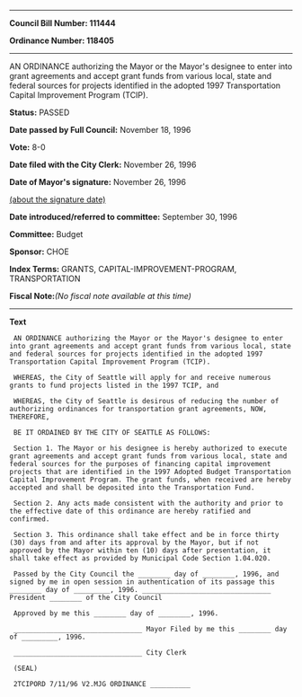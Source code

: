 

********

**Council Bill Number: 111444**
   
**Ordinance Number: 118405**
********

 AN ORDINANCE authorizing the Mayor or the Mayor's designee to enter into grant agreements and accept grant funds from various local, state and federal sources for projects identified in the adopted 1997 Transportation Capital Improvement Program (TCIP).

**Status:** PASSED
   
**Date passed by Full Council:** November 18, 1996
   
**Vote:** 8-0
   
**Date filed with the City Clerk:** November 26, 1996
   
**Date of Mayor's signature:** November 26, 1996
   
[(about the signature date)](/~public/approvaldate.htm)
   
   
   
**Date introduced/referred to committee:** September 30, 1996
   
**Committee:** Budget
   
**Sponsor:** CHOE
   
   
**Index Terms:** GRANTS, CAPITAL-IMPROVEMENT-PROGRAM, TRANSPORTATION

**Fiscal Note:**_(No fiscal note available at this time)_

********

**Text**
   
```
 AN ORDINANCE authorizing the Mayor or the Mayor's designee to enter into grant agreements and accept grant funds from various local, state and federal sources for projects identified in the adopted 1997 Transportation Capital Improvement Program (TCIP).

 WHEREAS, the City of Seattle will apply for and receive numerous grants to fund projects listed in the 1997 TCIP, and

 WHEREAS, the City of Seattle is desirous of reducing the number of authorizing ordinances for transportation grant agreements, NOW, THEREFORE,

 BE IT ORDAINED BY THE CITY OF SEATTLE AS FOLLOWS:

 Section 1. The Mayor or his designee is hereby authorized to execute grant agreements and accept grant funds from various local, state and federal sources for the purposes of financing capital improvement projects that are identified in the 1997 Adopted Budget Transportation Capital Improvement Program. The grant funds, when received are hereby accepted and shall be deposited into the Transportation Fund.

 Section 2. Any acts made consistent with the authority and prior to the effective date of this ordinance are hereby ratified and confirmed.

 Section 3. This ordinance shall take effect and be in force thirty (30) days from and after its approval by the Mayor, but if not approved by the Mayor within ten (10) days after presentation, it shall take effect as provided by Municipal Code Section 1.04.020.

 Passed by the City Council the ________ day of ________, 1996, and signed by me in open session in authentication of its passage this ________ day of _________, 1996. ________________________________ President ________ of the City Council

 Approved by me this ________ day of ________, 1996.

 ________________________________ Mayor Filed by me this ________ day of _________, 1996.

 ________________________________ City Clerk

 (SEAL)

 2TCIPORD 7/11/96 V2.MJG ORDINANCE __________

```
